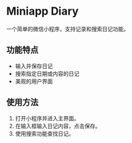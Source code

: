 # Miniapp Diary
一个简单的微信小程序，支持记录和搜索日记功能。

## 功能特点
- 输入并保存日记
- 搜索指定日期或内容的日记
- 美观的用户界面

## 使用方法
1. 打开小程序并进入主界面。
2. 在输入框输入日记内容，点击保存。
3. 使用搜索功能查找日记。
